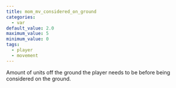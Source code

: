 ```yaml
---
title: mom_mv_considered_on_ground
categories:
  - var
default_value: 2.0
maximum_value: 5
minimum_value: 0
tags:
  - player
  - movement
---
```


Amount of units off the ground the player needs to be before being considered on the ground.
